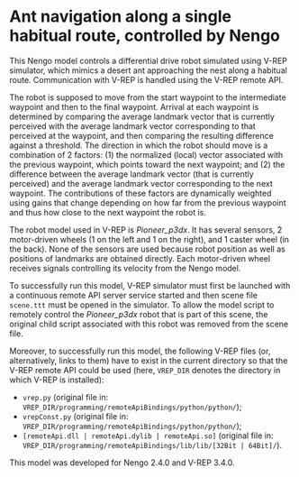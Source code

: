 # Ant navigation along a single habitual route, controlled by Nengo

This Nengo model controls a differential drive robot simulated using V-REP
simulator, which mimics a desert ant approaching the nest along a habitual
route. Communication with V-REP is handled using the V-REP remote API.

The robot is supposed to move from the start waypoint to the intermediate
waypoint and then to the final waypoint. Arrival at each waypoint is determined
by comparing the average landmark vector that is currently perceived with the
average landmark vector corresponding to that perceived at the waypoint, and
then comparing the resulting difference against a threshold. The direction in
which the robot should move is a combination of 2 factors: (1) the normalized
(local) vector associated with the previous waypoint, which points toward the
next waypoint; and (2) the difference between the average landmark vector (that
is currently perceived) and the average landmark vector corresponding to the
next waypoint. The contributions of these factors are dynamically weighted
using gains that change depending on how far from the previous waypoint and
thus how close to the next waypoint the robot is.

The robot model used in V-REP is *Pioneer_p3dx*. It has several sensors, 2
motor-driven wheels (1 on the left and 1 on the right), and 1 caster wheel (in
the back). None of the sensors are used because robot position as well as
positions of landmarks are obtained directly. Each motor-driven wheel receives
signals controlling its velocity from the Nengo model.

To successfully run this model, V-REP simulator must first be launched with a
continuous remote API server service started and then scene file `scene.ttt`
must be opened in the simulator. To allow the model script to remotely control
the *Pioneer_p3dx* robot that is part of this scene, the original child script
associated with this robot was removed from the scene file.

Moreover, to successfully run this model, the following V-REP files (or,
alternatively, links to them) have to exist in the current directory so that
the V-REP remote API could be used (here, `VREP_DIR` denotes the directory in
which V-REP is installed):

- `vrep.py` (original file in:
  `VREP_DIR/programming/remoteApiBindings/python/python/`);
- `vrepConst.py` (original file in:
  `VREP_DIR/programming/remoteApiBindings/python/python/`);
- `[remoteApi.dll | remoteApi.dylib | remoteApi.so]` (original file in:
  `VREP_DIR/programming/remoteApiBindings/lib/lib/[32Bit | 64Bit]/`).

This model was developed for Nengo 2.4.0 and V-REP 3.4.0.
